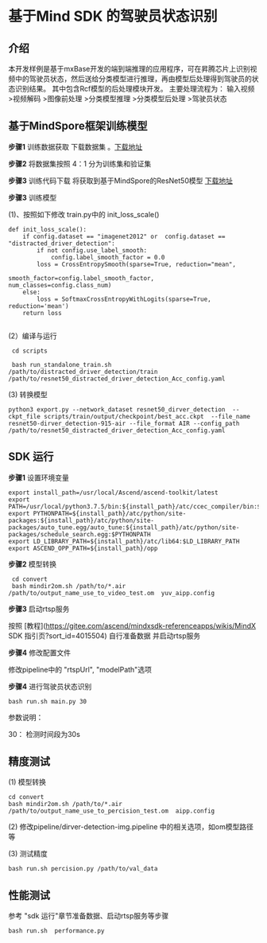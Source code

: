 #  基于Mind SDK 的驾驶员状态识别

## 介绍

本开发样例是基于mxBase开发的端到端推理的应用程序，可在昇腾芯片上识别视频中的驾驶员状态，然后送给分类模型进行推理，再由模型后处理得到驾驶员的状态识别结果。 其中包含Rcf模型的后处理模块开发。 主要处理流程为：  输入视频>视频解码  >图像前处理 >分类模型推理 >分类模型后处理 >驾驶员状态

## 基于MindSpore框架训练模型

**步骤1** 训练数据获取 下载数据集 。[下载地址](https://www.kaggle.com/c/state-farm-distracted-driver-detection/leaderboard)

**步骤2** 将数据集按照 4：1 分为训练集和验证集

**步骤3** 训练代码下载  将获取到基于MindSpore的ResNet50模型 [下载地址](https://www.hiascend.com/zh/software/modelzoo/detail/C/ea8c34895d1b4697b3f1e940da1e97d2)

**步骤3** 训练模型

(1)、按照如下修改 train.py中的 init_loss_scale()

```
def init_loss_scale():
    if config.dataset == "imagenet2012" or  config.dataset == "distracted_driver_detection":  
        if not config.use_label_smooth:
            config.label_smooth_factor = 0.0
        loss = CrossEntropySmooth(sparse=True, reduction="mean",
                                  smooth_factor=config.label_smooth_factor, num_classes=config.class_num)
    else:
        loss = SoftmaxCrossEntropyWithLogits(sparse=True, reduction='mean')
    return loss


```

(2）编译与运行

```
 cd scripts
 
 bash run_standalone_train.sh /path/to/distracted_driver_detection/train /path/to/resnet50_distracted_driver_detection_Acc_config.yaml
```

(3) 转换模型

```
python3 export.py --network_dataset resnet50_dirver_detection  --ckpt_file scripts/train/output/checkpoint/best_acc.ckpt  --file_name resnet50-dirver_detection-915-air --file_format AIR --config_path /path/to/resnet50_distracted_driver_detection_Acc_config.yaml
```

## SDK 运行

**步骤1** 设置环境变量

```
export install_path=/usr/local/Ascend/ascend-toolkit/latest
export PATH=/usr/local/python3.7.5/bin:${install_path}/atc/ccec_compiler/bin:${install_path}/atc/bin:$PATH
export PYTHONPATH=${install_path}/atc/python/site-packages:${install_path}/atc/python/site-packages/auto_tune.egg/auto_tune:${install_path}/atc/python/site-packages/schedule_search.egg:$PYTHONPATH
export LD_LIBRARY_PATH=${install_path}/atc/lib64:$LD_LIBRARY_PATH
export ASCEND_OPP_PATH=${install_path}/opp
```

**步骤2** 模型转换

```
 cd convert
 bash mindir2om.sh /path/to/*.air  /path/to/output_name_use_to_video_test.om  yuv_aipp.config
```

**步骤3**  启动rtsp服务

按照 [教程](https://gitee.com/ascend/mindxsdk-referenceapps/wikis/MindX SDK 指引页?sort_id=4015504) 自行准备数据 并启动rtsp服务

**步骤4** 修改配置文件

修改pipeline中的 "rtspUrl", "modelPath"选项

**步骤4** 进行驾驶员状态识别

```
bash run.sh main.py 30    
```

参数说明：

30： 检测时间段为30s

## 精度测试

(1) 模型转换

```
cd convert
bash mindir2om.sh /path/to/*.air  /path/to/output_name_use_to_percision_test.om  aipp.config
```

(2)  修改pipeline/dirver-detection-img.pipeline 中的相关选项，如om模型路径等

(3) 测试精度

```
bash run.sh percision.py /path/to/val_data  
```

## 性能测试

参考 "sdk 运行"章节准备数据、启动rtsp服务等步骤

```
bash run.sh  performance.py 
```
